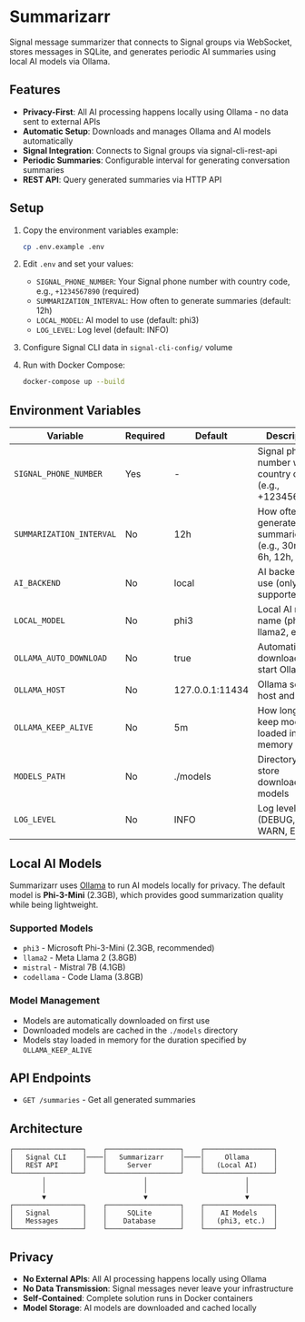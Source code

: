 # Summarizarr
Signal message summarizer that connects to Signal groups via WebSocket, stores messages in SQLite, and generates periodic AI summaries using local AI models via Ollama.

## Features

- **Privacy-First**: All AI processing happens locally using Ollama - no data sent to external APIs
- **Automatic Setup**: Downloads and manages Ollama and AI models automatically
- **Signal Integration**: Connects to Signal groups via signal-cli-rest-api
- **Periodic Summaries**: Configurable interval for generating conversation summaries
- **REST API**: Query generated summaries via HTTP API

## Setup

1. Copy the environment variables example:
   ```bash
   cp .env.example .env
   ```

2. Edit `.env` and set your values:
   - `SIGNAL_PHONE_NUMBER`: Your Signal phone number with country code, e.g., `+1234567890` (required)
   - `SUMMARIZATION_INTERVAL`: How often to generate summaries (default: 12h)
   - `LOCAL_MODEL`: AI model to use (default: phi3)
   - `LOG_LEVEL`: Log level (default: INFO)

3. Configure Signal CLI data in `signal-cli-config/` volume

4. Run with Docker Compose:
   ```bash
   docker-compose up --build
   ```

## Environment Variables

| Variable | Required | Default | Description |
|----------|----------|---------|-------------|
| `SIGNAL_PHONE_NUMBER` | Yes | - | Signal phone number with country code (e.g., +1234567890) |
| `SUMMARIZATION_INTERVAL` | No | 12h | How often to generate summaries (e.g., 30m, 1h, 6h, 12h, 24h) |
| `AI_BACKEND` | No | local | AI backend to use (only 'local' supported) |
| `LOCAL_MODEL` | No | phi3 | Local AI model name (phi3, llama2, etc.) |
| `OLLAMA_AUTO_DOWNLOAD` | No | true | Automatically download and start Ollama |
| `OLLAMA_HOST` | No | 127.0.0.1:11434 | Ollama server host and port |
| `OLLAMA_KEEP_ALIVE` | No | 5m | How long to keep models loaded in memory |
| `MODELS_PATH` | No | ./models | Directory to store downloaded models |
| `LOG_LEVEL` | No | INFO | Log level (DEBUG, INFO, WARN, ERROR) |

## Local AI Models

Summarizarr uses [Ollama](https://ollama.ai/) to run AI models locally for privacy. The default model is **Phi-3-Mini** (2.3GB), which provides good summarization quality while being lightweight.

### Supported Models
- `phi3` - Microsoft Phi-3-Mini (2.3GB, recommended)
- `llama2` - Meta Llama 2 (3.8GB)
- `mistral` - Mistral 7B (4.1GB)
- `codellama` - Code Llama (3.8GB)

### Model Management
- Models are automatically downloaded on first use
- Downloaded models are cached in the `./models` directory
- Models stay loaded in memory for the duration specified by `OLLAMA_KEEP_ALIVE`

## API Endpoints

- `GET /summaries` - Get all generated summaries

## Architecture

```
┌─────────────────┐    ┌──────────────────┐    ┌─────────────────┐
│   Signal CLI    │────│   Summarizarr    │────│     Ollama      │
│   REST API      │    │     Server       │    │   (Local AI)    │
└─────────────────┘    └──────────────────┘    └─────────────────┘
        │                        │                        │
        │                        │                        │
        ▼                        ▼                        ▼
┌─────────────────┐    ┌──────────────────┐    ┌─────────────────┐
│   Signal        │    │     SQLite       │    │    AI Models    │
│   Messages      │    │    Database      │    │   (phi3, etc.)  │
└─────────────────┘    └──────────────────┘    └─────────────────┘
```

## Privacy

- **No External APIs**: All AI processing happens locally using Ollama
- **No Data Transmission**: Signal messages never leave your infrastructure
- **Self-Contained**: Complete solution runs in Docker containers
- **Model Storage**: AI models are downloaded and cached locally

